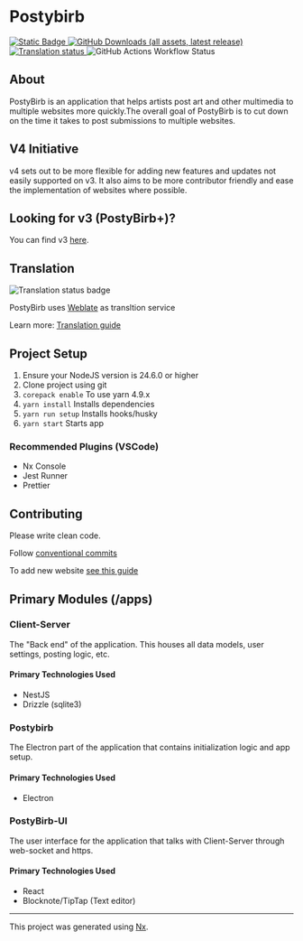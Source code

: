 # Postybirb

<div style='flex: 1'>
<a href="https://discord.gg/bN2rwvTs">
<img alt="Static Badge" src="https://img.shields.io/badge/discord-%2323272a?logo=discord">
</a>
<a href="https://github.com/mvdicarlo/postybirb/releases/latest">
<img alt="GitHub Downloads (all assets, latest release)" src="https://img.shields.io/github/downloads/mvdicarlo/postybirb/latest/total">
</a>
<a href="https://hosted.weblate.org/engage/postybirb/">
<img src="https://hosted.weblate.org/widget/postybirb/svg-badge.svg" alt="Translation status" />
</a>
<img alt="GitHub Actions Workflow Status" src="https://img.shields.io/github/actions/workflow/status/mvdicarlo/postybirb/build.yml">
</div>

## About

PostyBirb is an application that helps artists post art and other multimedia to
multiple websites more quickly.The overall goal of PostyBirb is to cut down on
the time it takes to post submissions to multiple websites.

## V4 Initiative

v4 sets out to be more flexible for adding new features and updates not easily
supported on v3. It also aims to be more contributor friendly and ease the
implementation of websites where possible.

## Looking for v3 (PostyBirb+)?

You can find v3 [here](https://github.com/mvdicarlo/postybirb-plus).

## Translation

![Translation status badge](https://hosted.weblate.org/widget/postybirb/postybirb/287x66-black.png)

PostyBirb uses [Weblate](https://hosted.weblate.org/projects/postybirb/postybirb/) as transltion service

Learn more: [Translation guide](./TRANSLATION.md)

## Project Setup

1. Ensure your NodeJS version is 24.6.0 or higher
2. Clone project using git
3. `corepack enable` To use yarn 4.9.x
4. `yarn install` Installs dependencies
5. `yarn run setup` Installs hooks/husky
6. `yarn start` Starts app

### Recommended Plugins (VSCode)

- Nx Console
- Jest Runner
- Prettier

## Contributing

Please write clean code.

Follow [conventional commits](https://www.conventionalcommits.org/en/v1.0.0/)

To add new website [see this guide](./contributing/add-a-website)

## Primary Modules (/apps)

### Client-Server

The "Back end" of the application. This houses all data models, user settings,
posting logic, etc.

#### Primary Technologies Used

- NestJS
- Drizzle (sqlite3)

### Postybirb

The Electron part of the application that contains initialization logic and
app setup.

#### Primary Technologies Used

- Electron

### PostyBirb-UI

The user interface for the application that talks with Client-Server through
web-socket and https.

#### Primary Technologies Used

- React
- Blocknote/TipTap (Text editor)

---

This project was generated using [Nx](https://nx.dev).
